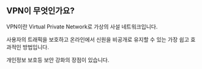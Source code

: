 ## VPN이 무엇인가요?

VPN이란 
Virtual Private Network로 가상의 사설 네트워크입니다.

사용자의 트래픽을 보호하고 온라인에서 신원을 비공개로 유지할 수 있는 가장 쉽고 효과적인 방법입니다.

개인정보 보호등 보안 강화의  장점이 있습니다.
